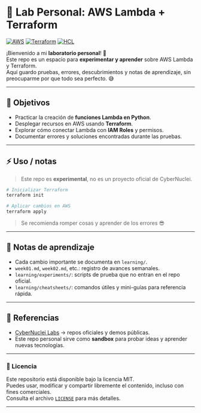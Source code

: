 # 🧪 Lab Personal: AWS Lambda + Terraform

[![AWS](https://img.shields.io/badge/AWS-%23FF9900.svg?logo=amazon-web-services&logoColor=white)](#)
[![Terraform](https://img.shields.io/badge/IaC-Terraform-623CE4?logo=terraform&logoColor=white)](#)
[![HCL](https://img.shields.io/badge/Language-HCL-blueviolet)](#)

¡Bienvenido a mi **laboratorio personal**! 🚀  
Este repo es un espacio para **experimentar y aprender** sobre AWS Lambda y Terraform.  
Aquí guardo pruebas, errores, descubrimientos y notas de aprendizaje, sin preocuparme por que todo sea perfecto. 😅

---

## 🎯 Objetivos
- Practicar la creación de **funciones Lambda en Python**.
- Desplegar recursos en AWS usando **Terraform**.
- Explorar cómo conectar Lambda con **IAM Roles** y permisos.
- Documentar errores y soluciones encontradas durante las pruebas.

---

## ⚡ Uso / notas
> Este repo es **experimental**, no es un proyecto oficial de CyberNuclei.  

```bash
# Inicializar Terraform
terraform init

# Aplicar cambios en AWS
terraform apply
```

> Se recomienda romper cosas y aprender de los errores 😎

---

## 📝 Notas de aprendizaje
- Cada cambio importante se documenta en `learning/`.
- `week01.md`, `week02.md`, etc.: registro de avances semanales.
- `learning/experiments/`: scripts de prueba que no entran en el repo oficial.
- `learning/cheatsheets/`: comandos útiles y mini-guías para referencia rápida.

---

## 🔗 Referencias
- [CyberNuclei Labs](https://github.com/cybernuclei) → repos oficiales y demos públicas.
- Este repo personal sirve como **sandbox** para probar ideas y aprender nuevas tecnologías.

---

### 📝 Licencia

Este repositorio está disponible bajo la licencia MIT.  
Puedes usar, modificar y compartir libremente el contenido, incluso con fines comerciales.  
Consulta el archivo [`LICENSE`](./LICENSE) para más detalles.

---
